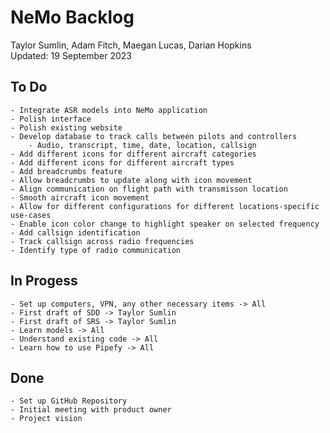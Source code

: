 # NeMo Backlog
Taylor Sumlin, Adam Fitch, Maegan Lucas, Darian Hopkins<br>
Updated: 19 September 2023

## To Do
    - Integrate ASR models into NeMo application
    - Polish interface
    - Polish existing website
    - Develop database to track calls between pilots and controllers
        - Audio, transcript, time, date, location, callsign
    - Add different icons for different aircraft categories
    - Add different icons for different aircraft types
    - Add breadcrumbs feature
    - Allow breadcrumbs to update along with icon movement
    - Align communication on flight path with transmisson location
    - Smooth aircraft icon movement
    - Allow for different configurations for different locations-specific use-cases
    - Enable icon color change to highlight speaker on selected frequency
    - Add callsign identification
    - Track callsign across radio frequencies
    - Identify type of radio communication

## In Progess
    - Set up computers, VPN, any other necessary items -> All
    - First draft of SDD -> Taylor Sumlin
    - First draft of SRS -> Taylor Sumlin
    - Learn models -> All
    - Understand existing code -> All
    - Learn how to use Pipefy -> All

## Done
    - Set up GitHub Repository
    - Initial meeting with product owner
    - Project vision
